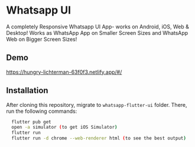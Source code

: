 
# Whatsapp UI

A completely Responsive Whatsapp UI App- works on Android, iOS, Web & Desktop! Works as WhatsApp App on Smaller Screen Sizes and WhatsApp Web on Bigger Screen Sizes!



## Demo
https://hungry-lichterman-63f0f3.netlify.app/#/









## Installation
After cloning this repository, migrate to ```whatsapp-flutter-ui``` folder. There, run the following commands:
```bash
  flutter pub get
  open -a simulator (to get iOS Simulator)
  flutter run
  flutter run -d chrome --web-renderer html (to see the best output)
```
    



